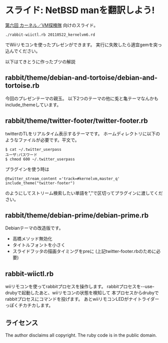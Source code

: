 スライド: NetBSD manを翻訳しよう!
=================================

[第六回 カーネル／VM探検隊](http://atnd.org/events/15330)
向けのスライド。

    ./rabbit-wiictl.rb 20110522_kernelvm6.rd

でWiiリモコンを使ったプレゼンができます。
実行に失敗したら適宜gemを突っ込んでください。

以下はてきとうに作ったブツの解説

rabbit/theme/debian-and-tortoise/debian-and-tortoise.rb
-------------------------------------------------------
今回のプレゼンテーマの親玉。
以下2つのテーマの他に兎と亀テーマなんかもinclude_themeしています。

rabbit/theme/twitter-footer/twitter-footer.rb
---------------------------------------------
twitterのTLをリアルタイム表示するテーマです。
ホームディレクトリに以下のようなファイルが必要です。平文で。

    $ cat ~/.twitter_userpass
    ユーザ:パスワード
    $ chmod 600 ~/.twitter_userpass

プラグインを使う時は

    @twitter_stream_content ='track=#kernelvm,master_q'
    include_theme("twitter-footer")

のようにしてストリーム検索したい単語を","で区切ってプラグインに渡してください。

rabbit/theme/debian-prime/debian-prime.rb
-----------------------------------------
Debianテーマの改造版です。

* 高橋メソッド無効化
* タイトルフォントを小さく
* スライドフッタの描画タイミングをpreに (上記twitter-footer.rbのために必要)

rabbit-wiictl.rb
----------------

wiiリモコンを使ってrabbitプロセスを操作します。
rabbitプロセスを--use-drubyで起動したあと、wiiリモコンの状態を検知して
本プロセスからdrubyでrabbitプロセスにコマンドを投げます。
あとwiiリモコンLEDがナイトライダーっぽくチカチカします。

ライセンス
----------
The author disclaims all copyright. The ruby code is in the public domain.
